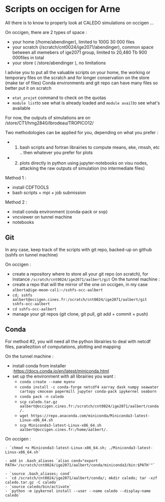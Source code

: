 # Scripts on occigen for Arne

All there is to know to properly look at CALEDO simulations on occigen ...

On occigen, there are 2 types of space :
  - your home (/home/abendinger), limited to 100G 30 000 files
  - your scratch (/scratch/cnt0024/ige2071/abendinger), common space between all memebers of ige2071 group, limited to 20,480 Tb 900 000files in total
  - your store ( /store/abendinger ), no limitations
  
I advise you to put all the valuable scripts on your home, the working or temporary files on the scratch and for longer conservation on the store (make tar of files)
Conda environments and git repo can have many files so better put it on scratch

- `etat_projet` command to check on the quotas
- `module list`to see what is already loaded and `module avail`to see what's available


For now, the outputs of simulations are on /store/CT1/hmg2840/lbrodeau/TROPICO12/

Two methodologies can be applied for you, depending on what you prefer :
  - 1) bash scripts and fortran librairies to compute means, eke, rmssh, etc .. then whatever you prefer for plots
  - 2) plots directly in python using jupyter-notebooks on visu nodes, attacking the raw outputs of simulation (no intermediate files)
  
  
Method 1 :

  - install CDFTOOLS
  - bash scripts + mpi + job submission
  
Method 2 :

  - install conda environment (conda-pack or svp)
  - vncviewer on tunnel machine
  - notebooks
  

## Git

In any case, keep track of the scripts with git repo, backed-up on github (sshfs on tunnel machine)

On occigen :
  - create a repository where to store all your git repo (on scratch), for instance `/scratch/cnt0024/ige2071/aalbert/git`
On the tunnel machine :
  - create a repo that will the mirror of the one on occigen, in my case `alberta@ige-meom-cal1:~/sshfs-occ-aalbert`
  - `cd; sshfs aalbert@occigen.cines.fr:/scratch/cnt0024/ige2071/aalbert/git sshfs-occ-aalbert` 
  - `cd sshfs-occ-aalbert`
  - manage your git repos (git clone, git pull, git add + commit + push)
  
## Conda

For method #2, you will need all the python librairies to deal with netcdf files, parallezition of computations, plotting and mapping

On the tunnel machine :
  - install conda from installer :https://docs.conda.io/en/latest/miniconda.html
  - set up the environment with all librairies you want :
    - `conda create --name myenv`
    - `conda install -c conda-forge netcdf4 xarray dask numpy seawater cartopy cmocean papermill jupyter conda-pack ipykernel seaborn`
    - `conda pack -n caledo`
    - `scp caledo.tar.gz aalbert@occigen.cines.fr:/scratch/cnt0024/ige2071/aalbert/conda/.`
    - `wget https://repo.anaconda.com/miniconda/Miniconda3-latest-Linux-x86_64.sh`
    - `scp Miniconda3-latest-Linux-x86_64.sh aalbert@occigen.cines.fr:/home/aalbert/.`
    
On occigen :

    - `chmod +x Miniconda3-latest-Linux-x86_64.sh; ./Miniconda3-latest-Linux-x86_64.sh`
    
    - add in .bash_aliases `alias cond="export PATH='/scratch/cnt0024/ige2071/aalbert/conda/miniconda3/bin:$PATH'"`
    
    - `source .bash_aliases; cond`
    - `cd /scratch/cnt0024/ige2071/aalbert/conda/; mkdir caledo; tar -xzf caledo.tar.gz -C caledo`
    - `source caledo/bin/activate`
    - `python -m ipykernel install --user --name caledo --display-name caledo`
    

    
  

